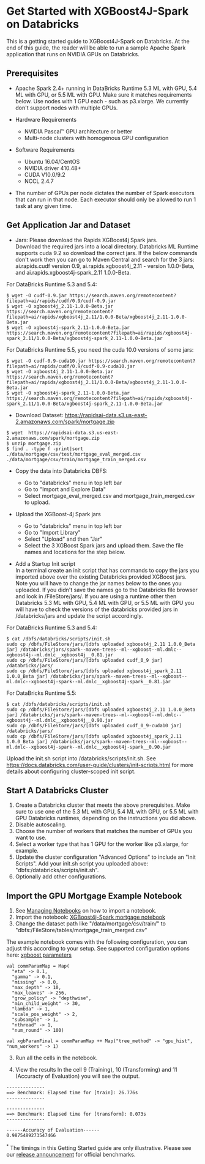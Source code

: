 Get Started with XGBoost4J-Spark on Databricks
======================================================
This is a getting started guide to XGBoost4J-Spark on Databricks. At the end of this guide, the reader will be able to run a sample Apache Spark application that runs on NVIDIA GPUs on Databricks.

Prerequisites
-------------
* Apache Spark 2.4+ running in DataBricks Runtime 5.3 ML with GPU, 5.4 ML with GPU, or 5.5 ML with GPU. Make sure it matches requirements below. Use nodes with 1 GPU each - such as p3.xlarge. We currently don't support nodes with multiple GPUs.
* Hardware Requirements
  * NVIDIA Pascal™ GPU architecture or better
  * Multi-node clusters with homogenous GPU configuration
* Software Requirements
  * Ubuntu 16.04/CentOS
  * NVIDIA driver 410.48+
  * CUDA V10.0/9.2
  * NCCL 2.4.7

* The number of GPUs per node dictates the number of Spark executors that can run in that node. Each executor should only be allowed to run 1 task at any given time. 

Get Application Jar and Dataset
-------------------------------
* Jars: Please download the Rapids XGBoost4j Spark jars.  
Download the required jars into a local directory. Databricks ML Runtime supports cuda 9.2 so download the correct jars. If the below commands don't work then you can go to Maven Central and search for the 3 jars: ai.rapids.cudf version 0.9, ai.rapids.xgboost4j_2.11 - version 1.0.0-Beta, and ai.rapids.xgboost4j-spark_2.11 1.0.0-Beta.

For DataBricks Runtime 5.3 and 5.4:

```
$ wget -O cudf-0.9.jar https://search.maven.org/remotecontent?filepath=ai/rapids/cudf/0.9/cudf-0.9.jar
$ wget -O xgboost4j_2.11-1.0.0-Beta.jar https://search.maven.org/remotecontent?filepath=ai/rapids/xgboost4j_2.11/1.0.0-Beta/xgboost4j_2.11-1.0.0-Beta.jar
$ wget -O xgboost4j-spark_2.11-1.0.0-Beta.jar https://search.maven.org/remotecontent?filepath=ai/rapids/xgboost4j-spark_2.11/1.0.0-Beta/xgboost4j-spark_2.11-1.0.0-Beta.jar
``` 

For DataBricks Runtime 5.5, you need the cuda 10.0 versions of some jars:
```
$ wget -O cudf-0.9-cuda10.jar https://search.maven.org/remotecontent?filepath=ai/rapids/cudf/0.9/cudf-0.9-cuda10.jar
$ wget -O xgboost4j_2.11-1.0.0-Beta.jar https://search.maven.org/remotecontent?filepath=ai/rapids/xgboost4j_2.11/1.0.0-Beta/xgboost4j_2.11-1.0.0-Beta.jar
$ wget -O xgboost4j-spark_2.11-1.0.0-Beta.jar https://search.maven.org/remotecontent?filepath=ai/rapids/xgboost4j-spark_2.11/1.0.0-Beta/xgboost4j-spark_2.11-1.0.0-Beta.jar
```

* Download Dataset: https://rapidsai-data.s3.us-east-2.amazonaws.com/spark/mortgage.zip

```
$ wget  https://rapidsai-data.s3.us-east-2.amazonaws.com/spark/mortgage.zip
$ unzip mortgage.zip
$ find . -type f -print|sort
./data/mortgage/csv/test/mortgage_eval_merged.csv
./data/mortgage/csv/train/mortgage_train_merged.csv
``` 

* Copy the data into Databricks DBFS:

  * Go to "databricks" menu in top left bar
  * Go to "Import and Explore Data"
  * Select mortgage_eval_merged.csv and mortgage_train_merged.csv to upload.

* Upload the XGBoost-4j Spark jars

  * Go to "databricks" menu in top left bar
  * Go to "Import Library"
  * Select "Upload" and then "Jar"
  * Select the 3 XGBoost Spark jars and upload them. Save the file names and locations for the step below.

* Add a Startup Init script  
In a terminal create an init script that has commands to copy the jars you imported above over the existing Databricks provided XGBoost jars. Note you will have to change the jar names below to the ones you uploaded.  If you didn't save the names go to the Databricks file browser and look in /FileStore/jars/. If you are using a runtime other then Databricks 5.3 ML with GPU, 5.4 ML with GPU, or 5.5 ML with GPU you will have to check the versions of the databricks provided jars in /databricks/jars and update the script accordingly.

For DataBricks Runtime 5.3 and 5.4:
```
$ cat /dbfs/databricks/scripts/init.sh
sudo cp /dbfs/FileStore/jars/[dbfs uploaded xgboost4j_2.11 1.0.0_Beta jar] /databricks/jars/spark--maven-trees--ml--xgboost--ml.dmlc--xgboost4j--ml.dmlc__xgboost4j__0.81.jar
sudo cp /dbfs/FileStore/jars/[dbfs uploaded cudf_0_9 jar] /databricks/jars/
sudo cp /dbfs/FileStore/jars/[dbfs uploaded xgboost4j_spark_2.11 1.0.0_Beta jar] /databricks/jars/spark--maven-trees--ml--xgboost--ml.dmlc--xgboost4j-spark--ml.dmlc__xgboost4j-spark__0.81.jar
```

For DataBricks Runtime 5.5:
```
$ cat /dbfs/databricks/scripts/init.sh
sudo cp /dbfs/FileStore/jars/[dbfs uploaded xgboost4j_2.11 1.0.0_Beta jar] /databricks/jars/spark--maven-trees--ml--xgboost--ml.dmlc--xgboost4j--ml.dmlc__xgboost4j__0.90.jar
sudo cp /dbfs/FileStore/jars/[dbfs uploaded cudf_0_9-cuda10 jar] /databricks/jars/
sudo cp /dbfs/FileStore/jars/[dbfs uploaded xgboost4j_spark_2.11 1.0.0_Beta jar] /databricks/jars/spark--maven-trees--ml--xgboost--ml.dmlc--xgboost4j-spark--ml.dmlc__xgboost4j-spark__0.90.jar
```

Upload the init.sh script into /databricks/scripts/init.sh.  See https://docs.databricks.com/user-guide/clusters/init-scripts.html for more details about configuring cluster-scoped init script.

Start A Databricks Cluster
--------------------------
1. Create a Databricks cluster that meets the above prerequisites. Make sure to use one of the 5.3 ML with GPU, 5.4 ML with GPU, or 5.5 ML with GPU Databricks runtimes, depending on the instructions you did above.
2. Disable autoscaling.
3. Choose the number of workers that matches the number of GPUs you want to use.
4. Select a worker type that has 1 GPU for the worker like p3.xlarge, for example.
5. Update the cluster configuration "Advanced Options" to include an "Init Scripts". Add your init.sh script you uploaded above: "dbfs:/databricks/scripts/init.sh".
6. Optionally add other configurations.

Import the GPU Mortgage Example Notebook
---------------------------
1. See [Managing Notebooks](https://docs.databricks.com/user-guide/notebooks/notebook-manage.html) on how to import a notebook.
2. Import the notebook: [XGBoost4j-Spark mortgage notebook](/examples/notebooks/scala/mortgage-gpu.ipynb)
3. Change the dataset path like "/data/mortgage/csv/train/" to "dbfs:/FileStore/tables/mortgage_train_merged.csv"

The example notebook comes with the following configuration, you can adjust this according to your setup.
See supported configuration options here: [xgboost parameters](/examples/app-parameters/supported_xgboost_parameters_scala.md)
```
val commParamMap = Map(
  "eta" -> 0.1,
  "gamma" -> 0.1,
  "missing" -> 0.0,
  "max_depth" -> 10,
  "max_leaves" -> 256,
  "grow_policy" -> "depthwise",
  "min_child_weight" -> 30,
  "lambda" -> 1,
  "scale_pos_weight" -> 2,
  "subsample" -> 1,
  "nthread" -> 1,
  "num_round" -> 100)

val xgbParamFinal = commParamMap ++ Map("tree_method" -> "gpu_hist", "num_workers" -> 1)
```

3. Run all the cells in the notebook. 

4. View the results
In the cell 9 (Training), 10 (Transforming) and 11 (Accuracty of Evaluation) you will see the output.

```
--------------
==> Benchmark: Elapsed time for [train]: 26.776s
--------------

--------------
==> Benchmark: Elapsed time for [transform]: 0.073s
--------------

------Accuracy of Evaluation------
0.9875489273547466
```

<sup>*</sup> The timings in this Getting Started guide are only illustrative. Please see our [release announcement](https://medium.com/rapids-ai/nvidia-gpus-and-apache-spark-one-step-closer-2d99e37ac8fd) for official benchmarks.

